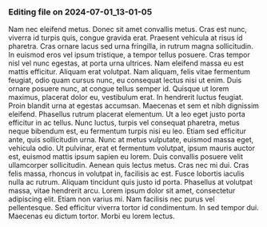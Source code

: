 

### Editing file on 2024-07-01_13-01-05

Nam nec eleifend metus. Donec sit amet convallis metus. Cras est nunc, viverra id turpis quis, congue gravida erat. Praesent vehicula at risus id pharetra. Cras ornare lacus sed urna fringilla, in rutrum magna sollicitudin. In euismod eros vel ipsum tristique, a tempor tellus posuere. Cras tempor nisl vel nunc egestas, at porta urna ultrices. Nam eleifend massa eu est mattis efficitur. Aliquam erat volutpat. Nam aliquam, felis vitae fermentum feugiat, odio quam cursus nunc, eu consequat lectus nisi ut enim.
Duis ornare posuere nunc, at congue tellus semper id. Quisque ut lorem maximus, placerat dolor eu, vestibulum erat. In hendrerit luctus feugiat. Proin blandit urna at egestas accumsan. Maecenas et sem et nibh dignissim eleifend. Phasellus rutrum placerat elementum. Ut a leo eget justo porta efficitur in ac tellus. Nunc luctus, turpis vel consequat pharetra, metus neque bibendum est, eu fermentum turpis nisi eu leo. Etiam sed efficitur ante, quis sollicitudin urna. Nunc at metus vulputate, euismod massa eget, vehicula odio. Ut pulvinar, erat et fermentum volutpat, ipsum mauris auctor est, euismod mattis ipsum sapien eu lorem. Duis convallis posuere velit ullamcorper sollicitudin. Aenean quis lectus metus. Cras nec mi dui.
Cras felis massa, rhoncus in volutpat in, facilisis ac est. Fusce lobortis iaculis nulla ac rutrum. Aliquam tincidunt quis justo id porta. Phasellus at volutpat massa, vitae hendrerit arcu. Lorem ipsum dolor sit amet, consectetur adipiscing elit. Etiam non varius mi. Nam facilisis nec purus vel pellentesque. Sed efficitur viverra tortor id condimentum. In sed tempor dui. Maecenas eu dictum tortor. Morbi eu lorem lectus.


